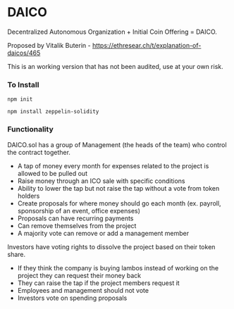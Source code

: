# DAICO
Decentralized Autonomous Organization + Initial Coin Offering = DAICO. 

Proposed by Vitalik Buterin - https://ethresear.ch/t/explanation-of-daicos/465 

This is an working version that has not been audited, use at your own risk.

### To Install
`npm init`

`npm install zeppelin-solidity`


### Functionality
DAICO.sol has a group of Management (the heads of the team) who control the contract together. 
- A tap of money every month for expenses related to the project is allowed to be pulled out
- Raise money through an ICO sale with specific conditions
- Ability to lower the tap but not raise the tap without a vote from token holders
- Create proposals for where money should go each month (ex. payroll, sponsorship of an event, office expenses)
- Proposals can have recurring payments 
- Can remove themselves from the project
- A majority vote can remove or add a management member

Investors have voting rights to dissolve the project based on their token share. 
- If they think the company is buying lambos instead of working on the project they can request their money back
- They can raise the tap if the project members request it
- Employees and management should not vote 
- Investors vote on spending proposals 
